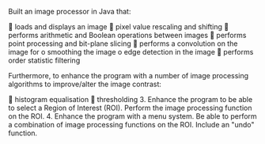 Built an image processor in Java that:

 loads and displays an image
 pixel value rescaling and shifting 
 performs arithmetic and Boolean operations between images 
 performs point processing and bit-plane slicing 
 performs a convolution on the image for
o smoothing the image
o edge detection in the image 
 performs order statistic filtering

Furthermore, to enhance the program with a number of image processing algorithms to improve/alter the
image contrast:

 histogram equalisation 
 thresholding 
3. Enhance the program to be able to select a Region of Interest (ROI). Perform the image
processing function on the ROI. 
4. Enhance the program with a menu system. Be able to perform a combination of image
processing functions on the ROI. Include an "undo" function. 
